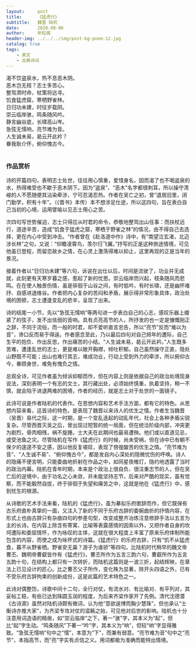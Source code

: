 ```yaml
---
layout:     post
title:      《猛虎行》
subtitle:   魏晋 陆机
date:       2020-08-06
author:     听松阁
header-img: ../../../img/post-bg-poem-12.jpg
catalog: true
tags:
    - 美文
    - 古典诗词
---
```


渴不饮盗泉水，热不息恶木阴。<br>
恶木岂无枝？志士多苦心。<br>
整驾肃时命，杖策将远寻。<br>
饥食猛虎窟，寒栖野雀林。<br>
日归功未建，时往岁载阴。<br>
崇云临岸骇，鸣条随风吟。<br>
静言幽谷底，长啸高山岑。<br>
急弦无懦响，亮节难为音。<br>
人生诚未易，曷云开此衿？<br>
眷我耿介怀，俯仰愧古今。<br>
<br>

### 作品赏析
诗的开篇四句，表明志士处世，往往用心慎重，爱惜身名，因而渴了也不喝盗泉的水，热得难受也不歇于恶木阴下。因为“盗泉”、“恶木”名字都很刺耳，所以操守清峻的人不愿随便其沾染牵涉，宁可忍渴忍热。作者在吴亡之初，曾“退居旧里，闭门勤学，积有十年”。（《晋书》本传）本不想涉足仕途，所以这四句，旨在表白自己当初的心境，运用譬喻以见志士用心之苦。

次四句写世势催迫，志士只得应从时君的命令，恭敬地整驾出山任事：而扶杖远行，道途辛苦，造成“饥食于猛虎之窟，寒栖于野雀之林”的情况，由不得自己去选择，更在内心中受到冲击。“作者曾在《赴洛道中作》诗中，有“南望泣玄渚，北迈涉长林”之句，又说：“仰瞻凌霄鸟，羡尔归飞翼。”抒写的正是这种旅途情境，可见他虽已登程，而留恋故乡之情，在心灵上激荡得难以抑止，这里再现的正是当年的景况。

接着作者以“日归功未建”等六句，诉说在出仕以后，时间是流驶了，功业并无成就，此刻更有天寒岁暮之感，惹起了新的忧思。崇云临岸而兴起，枝条随风而悲鸣。在在使人触景伤情，虽是徘徊于山谷之间，有时低吟，有时长啸，还是幽怀难抒、自感进退维谷。作者把内心复杂的苦闷和矛盾，展示得非常形象具体，政治处境的困顿，志士遭逢变乱的悲辛，呈现了出来。

诗的结尾一小节，先以“急弦无懦响”等两句进一步表白自己的心志，感叹乐器上绷紧了的弦子，发不出怯弱的音响。具有贞亮高节的人，所抒发的也一定是慷慨刚正之辞，不同于流俗，而一般的时君，却不爱听直言忠告，所以“亮节”反而“难以为音”，谗口反而易于得逞。作者感念至此，乃以最后四句对自己频年的遭际，自己生平的抱负、作出反思，作出痛苦的小结。“人生诚未易，曷云开此衿。”人生既多苦难，遭逢乱世的志士，更是难以敞开胸襟，倾吐积郁。自己虽然操守正直，隐处山野既不可能；出山也难行其志，难成功业，行动上受到外力的牵涉，所以俯仰古今，眷顾身世，难免有愧负之情。

总观全诗，可见作者虽为倾诉抑郁而作，但在内容上则是依据自己的政治处境现身说法，深刻表明一个有志的文士，其行藏出处，必须始终慎重，执着坚持，稍一不慎，就会陷于进退两难的困境，作者的经历，就是志士对于处世的一面镜子。

此诗可说是作者陆机的代表作。在思想内容和艺术手法方面，都有它的特色。从思想内容来看，这首诗的特色，是表现了魏晋以来诗人的优生之情。作者生当魏晋（吴晋）易代之际，这一时期，是一个变乱迭起的动乱年代，社会上各种矛盾尖锐复杂。尽管西晋灭吴之后，曾出现过短暂的统一局面，但在统洽阶级内部，冲突更为剧烈，骨肉相残，祸不旋踵。士大夫在此期间也最易遭殃。他们或以直道见忌，或受池鱼之灾。尽管陆机在写作《猛虎行》的时候，尚未受祸，但在诗中已有朝不保夕的遑遑不安之感，因以他反复嗟叹，表现了傍徨酸苦的优生之情。“亮节难为音”、“人生诚不易”、“俯仰愧古今”，都是发自内心深处的隐微忧伤的呼唤。诗人的隐痛不便言明，只能委曲地折射在作品之中，如同星夜帷灯，隐约地透露了当时的政治内幕。陆机在青年时期，本来是个政治上很自负、很注重志节的人，但在吴亡后的逆境中，由于功名之心未敛，并未能坚持志节，后来对严酷的现实，虽有觉察，而不能毅然自拔，终于徘徊于失望和痛苦之中，这就是他在《猛虎行》中，感到忧生的根源。

从诗歌的艺术手法来看，陆机的《猛虎行》，虽为摹拟乐府歌辞而作，但它既保有古乐府直朴真挚的一面，又注入了新的不同于乐府古辞的委婉曲折的抒情内容，在形式上也由古辞只有杂曲四句的参差句型，改变成整齐冶炼注意修辞手法以五言为主的长诗。在内容上除含有寄寓、比喻等表露感情的因索以外，又把作者自身的坎坷遭际和委屈情怀，作为咏叹的主体，这就在很大程度上丰富了原来乐府体制所能包含的内容，而使之成为咏怀式的诗篇。《猛虎行》的乐府古辞，只有“饥不从猛虎食，暮不从野雀栖。野雀安无巢？游子为谁骄”等四句。比陆机时代稍早的魏文帝曹丕、魏明帝曹叡皆作有《猛虎行》，曹丕所作为五言三韵六句，曹叡所作为五言五韵十句，在结构上都只有一次转折，而陆机这篇则是一波三折，起结辉映，在章法上已见设计的匠心。比之曹丕父子所作，变化殊为显著，除开头四语之外，已有不受乐府古辞拘束的创新成份，这是此篇的艺术特色之一。

此诗对偶整饬，诗歌中间十二句，全行对仗，有流水对、有比喻对、有平列对，其妥帖工稳，有些已达到珠圆玉润的程度，为后来齐梁作家开了先例。清代沈德潜《古诗源》虽然对陆机诗颇有微词，认为他“意欲逞博而胸少慧珠”，但也承认“士衡诗亦推大家”，为齐梁专攻对仗的滥觞之始，可见他对后世的影响。陆机也十分注意用词造语的精凿，如“崇云临岸”之下，著一“骇”字，其本义为“起”，但比“起”字生动。“鸣条随风”下著一“吟”字，其本义为“响”，但较“响”字显得雅致。“急弦无懦响”句中之“懦”，本意为“下”，而兼有弱意。“亮节难为音”句中之“亮节”，本指高节，而“亮”字实有贞信之义。用词都极为准确而能特出情境。
